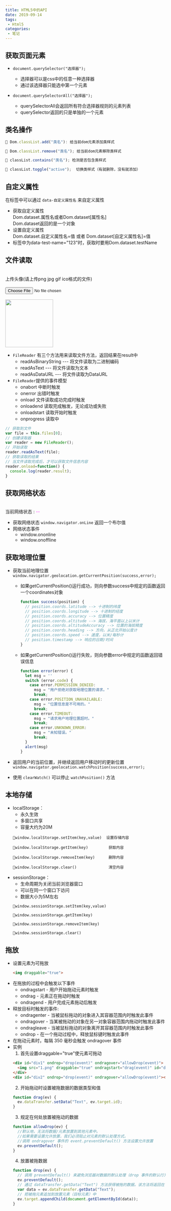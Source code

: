 ```yaml
---
title: HTML5中的API
date: 2019-09-14
tags:
 - Html5
categories:
 - 笔记
---
```


## 获取页面元素

- `document.querySelector("选择器");`
  - 选择器可以是css中的任意一种选择器
  - 通过该选择器只能选中第一个元素

- `document.querySelectorAll("选择器");`  
	- querySelectorAll会返回所有符合选择器规则的元素列表
	- querySelector返回的只是单独的一个元素

## 类名操作

```js
🎈 Dom.classList.add("类名"): 给当前dom元素添加类样式

🎈 Dom.classList.remove("类名"); 给当前dom元素移除类样式

🎈 classList.contains("类名"); 检测是否包含类样式

🎈 classList.toggle("active");  切换类样式（有就删除，没有就添加）
```

## 自定义属性

在标签中可以通过 `data-自定义属性名` 来自定义属性
- 获取自定义属性  
  Dom.dataset.属性名或者Dom.dataset[属性名]  
  Dom.dataset返回的是一个对象
- 设置自定义属性  
  Dom.dataset.自定义属性名=值  或者  Dom.dataset[自定义属性名]=值
- 标签中为data-test-name="123"时，获取时要用Dom.dataset.testName

## 文件读取

<br>
上传头像(请上传png jpg gif ico格式的文件)
<br><br>
<input type="file" id="upLoadImg">
<br><br>
<img id="showLogo" style="width:150px;height:150px;" src="https://photo.smallsunnyfox.com/images/blog/head.png"/>
<script>
  var file_btn = document.querySelector("#upLoadImg");
  var logo_wrap = document.querySelector("#showLogo");
  file_btn.onchange=function() {
 		var file = this.files[0];
 		//判断后缀名是否合法
 		var filename = file.name.substring(file.name.lastIndexOf("."));
 		var imgs = [".png",".jpg","gif",".ico"];
 		var flag = false;
 		for(var i=0; i<imgs.length; i++) {
 			if(imgs[i]==filename) {
 			 	flag=true;
 			 	break;
 			}
 		}
 		if(flag) {
 			var reader=new FileReader();
 			reader.readAsDataURL(file);
 			reader.onload=function() {
 			 	logo_wrap.src = reader.result;
 			}
 		}else {
 			alert("文件类型不正确，请重新选择");
 		}
  }
</script>  

- `FileReader`
  有三个方法用来读取文件方法，返回结果在result中
  - readAsBinaryString  --- 将文件读取为二进制编码
  - readAsText --- 将文件读取为文本
  - readAsDataURL --- 将文件读取为DataURL
- `FileReader`提供的事件模型
  - onabort 中断时触发
  - onerror 出错时触发
  - onload 文件读取成功完成时触发
  - onloadend 读取完成触发，无论成功或失败
  - onloadstart 读取开始时触发
  - onprogress 读取中
```js
// 获取到文件
var file = this.files[0];
// 创建读取器
var reader = new FileReader();
// 开始读取
reader.readAsText(file);
// 获取读取的结果
// 当文件读取完成后，才可以获取文件信息内容
reader.onload=function() {
  console.log(reader.result);
}	
```
## 获取网络状态

<br>
当前网络状态 : <span id="onlineStatus" style="color: #f3f;">--</span>  
<script>
  var state = window.navigator.onLine
  var osid = '#onlineStatus'
  if (state) {
    document.querySelector(osid).innerText = '在线呢！';
  } else {
    document.querySelector(osid).innerText = '掉线啦！';
  }
</script>

- 获取网络状态
  `window.navigator.onLine` 返回一个布尔值
- 网络状态事件
  - window.ononline
  - window.onoffline

## 获取地理位置

- 获取当前地理位置  
  `window.navigator.geolocation.getCurrentPosition(success,error);`
  - 如果getCurrentPosition()运行成功，则向参数success中规定的函数返回一个coordinates对象
    ```js
    function success(position) {
      // position.coords.latitude --> 十进制的纬度
      // position.coords.longitude --> 十进制的经度
      // position.coords.accuracy --> 位置精度
      // position.coords.altitude --> 海拔，海平面以上以米计
      // position.coords.altitudeAccuracy --> 位置的海拔精度
      // position.coords.heading --> 方向，从正北开始以度计
      // position.coords.speed --> 速度，以米/每秒计
      // position.timestamp --> 响应的日期/时间
    }
    ```
  - 如果getCurrentPosition()运行失败，则向参数error中规定的函数返回错误信息
    ```js
    function error(error) {
      let msg = ''
      switch (error.code) {
        case error.PERMISSION_DENIED:
          msg = "用户拒绝对获取地理位置的请求。"
          break;
        case error.POSITION_UNAVAILABLE:
          msg = "位置信息是不可用的。"
          break;
        case error.TIMEOUT:
          msg = "请求用户地理位置超时。"
          break;
        case error.UNKNOWN_ERROR:
          msg = "未知错误。"
          break;
      }
      alert(msg)
    }
    ```
- 返回用户的当前位置，并继续返回用户移动时的更新位置  
  `window.navigator.geolocation.watchPosition(success,error);`

- 使用 `clearWatch()` 可以停止 `watchPosition()` 方法


## 本地存储

- localStorage：
  - 永久生效
  - 多窗口共享
  - 容量大约为20M
  ```  
  🎈window.localStorage.setItem(key,value)  设置存储内容

  🎈window.localStorage.getItem(key)  		获取内容

  🎈window.localStorage.removeItem(key)	    删除内容

  🎈window.localStorage.clear()			    清空内容
  ```      
- sessionStorage：
  - 生命周期为关闭当前浏览器窗口
  - 可以在同一个窗口下访问
  - 数据大小为5M左右
  ```
  🎈window.sessionStorage.setItem(key,value)
  
  🎈window.sessionStorage.getItem(key)
  
  🎈window.sessionStorage.removeItem(key)
  
  🎈window.sessionStorage.clear()
  ```

## 拖放

- 设置元素为可拖放
  ```html
  <img draggable="true">
  ```
- 在拖放的过程中会触发以下事件
  - ondragstart - 用户开始拖动元素时触发
  - ondrag - 元素正在拖动时触发
  - ondragend - 用户完成元素拖动后触发
- 释放目标时触发的事件:
  - ondragenter - 当被鼠标拖动的对象进入其容器范围内时触发此事件
  - ondragover - 当某被拖动的对象在另一对象容器范围内拖动时触发此事件
  - ondragleave - 当被鼠标拖动的对象离开其容器范围内时触发此事件
  - ondrop - 在一个拖动过程中，释放鼠标键时触发此事件
- 在拖动元素时，每隔 350 毫秒会触发 ondragover 事件
- 实例
  1. 首先设置draggable="true"使元素可拖动
  ```html
  <div id="div1" ondrop="drop(event)" ondragover="allowDrop(event)">
    <img src="1.png" draggable="true" ondragstart="drag(event)" id="drag1" width="100" height="100">
  </div>
  <div id="div2" ondrop="drop(event)" ondragover="allowDrop(event)"></div>
  ```
  2. 开始拖动时设置被拖数据的数据类型和值
  ```javascript
  function drag(ev) {
    ev.dataTransfer.setData("Text", ev.target.id);
  }
  ```
  3. 规定在何处放置被拖动的数据
  ```javascript
  function allowDrop(ev) {
    //默认地，无法将数据/元素放置到其他元素中。
    //如果需要设置允许放置，我们必须阻止对元素的默认处理方式。
    //调用 ondragover 事件的 event.preventDefault() 方法设置允许放置
    ev.preventDefault();
  }    
  ```
  4. 放置被拖数据
  ```javascript
  function drop(ev) {
    // 调用 preventDefault() 来避免浏览器对数据的默认处理（drop 事件的默认行为是以链接形式打开）
    ev.preventDefault();
    // 通过 dataTransfer.getData("Text") 方法获得被拖的数据。该方法将返回在 setData() 方法中设置为相同类型的任何数据。
    var data = ev.dataTransfer.getData("Text");
    // 把被拖元素追加到放置元素（目标元素）中
    ev.target.appendChild(document.getElementById(data));
  }
  ```